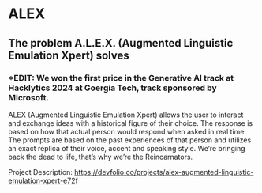 # ALEX

## The problem A.L.E.X. (Augmented Linguistic Emulation Xpert) solves
### *EDIT: We won the first price in the Generative AI track at Hacklytics 2024 at Goergia Tech, track sponsored by Microsoft.
ALEX (Augmented Linguistic Emulation Xpert) allows the user to interact and exchange ideas with a historical figure of their choice. The response is based on how that actual person would respond when asked in real time. The prompts are based on the past experiences of that person and utilizes an exact replica of their voice, accent and speaking style. We’re bringing back the dead to life, that’s why we’re the Reincarnators.

Project Description: https://devfolio.co/projects/alex-augmented-linguistic-emulation-xpert-e72f
